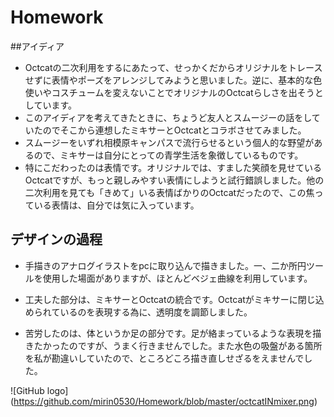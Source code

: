# Homework
##アイディア
* Octcatの二次利用をするにあたって、せっかくだからオリジナルをトレースせずに表情やポーズをアレンジしてみようと思いました。逆に、基本的な色使いやコスチュームを変えないことでオリジナルのOctcatらしさを出そうとしています。
* このアイディアを考えてきたときに、ちょうど友人とスムージーの話をしていたのでそこから連想したミキサーとOctcatとコラボさせてみました。
* スムージーをいずれ相模原キャンパスで流行らせるという個人的な野望があるので、ミキサーは自分にとっての青学生活を象徴しているものです。
* 特にこだわったのは表情です。オリジナルでは、すました笑顔を見せているOctcatですが、もっと親しみやすい表情にしようと試行錯誤しました。他の二次利用を見ても「きめて」いる表情ばかりのOctcatだったので、この焦っている表情は、自分では気に入っています。

## デザインの過程
* 手描きのアナログイラストをpcに取り込んで描きました。一、二か所円ツールを使用した場面がありますが、ほとんどベジェ曲線を利用しています。

* 工夫した部分は、ミキサーとOctcatの統合です。Octcatがミキサーに閉じ込められているのを表現する為に、透明度を調節しました。
* 苦労したのは、体というか足の部分です。足が絡まっているような表現を描きたかったのですが、うまく行きませんでした。また水色の吸盤がある箇所を私が勘違いしていたので、ところどころ描き直しせざるをえませんでした。

![GitHub logo] (https://github.com/mirin0530/Homework/blob/master/octcatINmixer.png)
